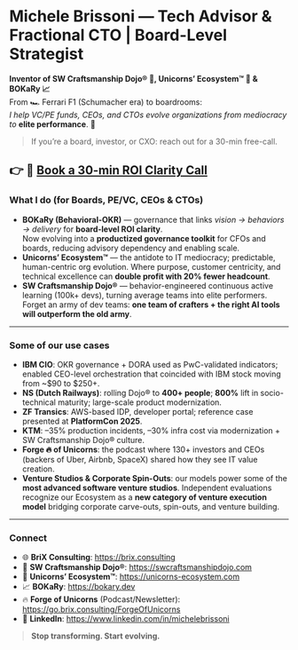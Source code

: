 # Michele Brissoni — Tech Advisor & Fractional CTO | Board-Level Strategist  

**Inventor of SW Craftsmanship Dojo® 🥋, Unicorns’ Ecosystem™ 🦄 & BOKaRy 📈**  
From 🏎️ Ferrari F1 (Schumacher era) to boardrooms:  
_I help VC/PE funds, CEOs, and CTOs evolve organizations from mediocracy to_ **elite performance**. 🥇  

> If you’re a board, investor, or CXO: reach out for a 30-min free-call.
> 
👉 📅 [Book a 30-min ROI Clarity Call](https://calendar.app.google/PcALgpkXUP63dwaE8)  
---

### What I do (for Boards, PE/VC, CEOs & CTOs)
- **BOKaRy (Behavioral-OKR)** — governance that links *vision → behaviors → delivery* for **board-level ROI clarity**.  
  Now evolving into a **productized governance toolkit** for CFOs and boards, reducing advisory dependency and enabling scale.  
- **Unicorns’ Ecosystem™** — the antidote to IT mediocracy; predictable, human-centric org evolution. Where purpose, customer centricity, and technical excellence can **double profit with 20% fewer headcount**.  
- **SW Craftsmanship Dojo®** — behavior-engineered continuous active learning (100k+ devs), turning average teams into elite performers.  
  Forget an army of dev teams: **one team of crafters + the right AI tools will outperform the old army**.  

---

### Some of our use cases
- **IBM CIO**: OKR governance + DORA used as PwC-validated indicators; enabled CEO-level orchestration that coincided with IBM stock moving from ~$90 to $250+.  
- **NS (Dutch Railways)**: rolling Dojo® to **400+ people**; **800%** lift in socio-technical maturity; large-scale product modernization.  
- **ZF Transics**: AWS-based IDP, developer portal; reference case presented at **PlatformCon 2025**.  
- **KTM**: –35% production incidents, –30% infra cost via modernization + SW Craftsmanship Dojo® culture.  
- **Forge 🔥 of Unicorns**: the podcast where 130+ investors and CEOs (backers of Uber, Airbnb, SpaceX) shared how they see IT value creation.  
- **Venture Studios & Corporate Spin-Outs**: our models power some of the **most advanced software venture studios**. Independent evaluations recognize our Ecosystem as a **new category of venture execution model** bridging corporate carve-outs, spin-outs, and venture building.  

---

### Connect
- 🌐 **BriX Consulting**: https://brix.consulting  
- 🥋 **SW Craftsmanship Dojo®**: https://swcraftsmanshipdojo.com  
- 🦄 **Unicorns’ Ecosystem™**: https://unicorns-ecosystem.com  
- 📈 **BOKaRy**: https://bokary.dev  
- 🔥 **Forge of Unicorns** (Podcast/Newsletter): https://go.brix.consulting/ForgeOfUnicorns  
- 💼 **LinkedIn**: https://www.linkedin.com/in/michelebrissoni  

> **Stop transforming. Start evolving.**  
